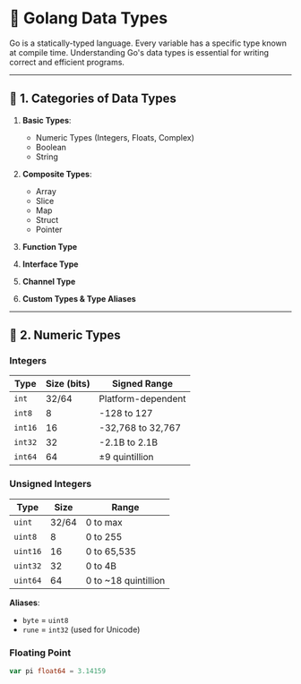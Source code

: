 # 📘 Golang Data Types

Go is a statically-typed language. Every variable has a specific type known at compile time. Understanding Go's data types is essential for writing correct and efficient programs.

---

## 📂 1. Categories of Data Types

1. **Basic Types**:
   - Numeric Types (Integers, Floats, Complex)
   - Boolean
   - String

2. **Composite Types**:
   - Array
   - Slice
   - Map
   - Struct
   - Pointer

3. **Function Type**

4. **Interface Type**

5. **Channel Type**

6. **Custom Types & Type Aliases**

---

## 🔢 2. Numeric Types

### Integers

| Type     | Size (bits) | Signed Range                 |
|----------|-------------|------------------------------|
| `int`    | 32/64        | Platform-dependent           |
| `int8`   | 8            | -128 to 127                  |
| `int16`  | 16           | -32,768 to 32,767            |
| `int32`  | 32           | -2.1B to 2.1B                |
| `int64`  | 64           | ±9 quintillion               |

### Unsigned Integers

| Type      | Size | Range         |
|-----------|------|---------------|
| `uint`    | 32/64| 0 to max      |
| `uint8`   | 8    | 0 to 255      |
| `uint16`  | 16   | 0 to 65,535   |
| `uint32`  | 32   | 0 to 4B       |
| `uint64`  | 64   | 0 to ~18 quintillion |

**Aliases**:
- `byte` = `uint8`
- `rune` = `int32` (used for Unicode)

### Floating Point

```go
var pi float64 = 3.14159
